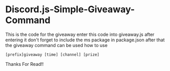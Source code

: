 # Discord.js-Simple-Giveaway-Command
This is the code for the giveaway
enter this code into giveaway.js
after entering it don't forget to include the ms package in package.json
after that the giveaway command can be used
how to use 
```
[prefix]giveaway [time] [channel] [prize]
```
Thanks For Read!!
